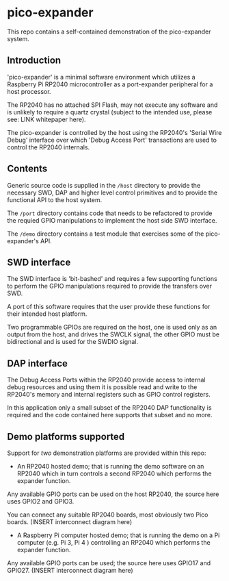 # pico-expander

This repo contains a self-contained demonstration of the pico-expander system.

## Introduction

'pico-expander' is a minimal software environment which utilizes a Raspberry
Pi RP2040 microcontroller as a port-expander peripheral for a host processor.

The RP2040 has no attached SPI Flash, may not execute any software and is
unlikely to require a quartz crystal (subject to the intended use, please
see: LINK whitepaper here).

The pico-expander is controlled by the host using the RP2040's 'Serial Wire
Debug' interface over which 'Debug Access Port' transactions are used to
control the RP2040 internals.

## Contents

Generic source code is supplied in the `/host` directory to provide the necessary
SWD, DAP and higher level control primitives and to provide the functional API to
the host system.

The `/port` directory contains code that needs to be refactored to provide the
requied GPIO manipulations to implement the host side SWD interface.

The `/demo` directory contains a test module that exercises some of the
pico-expander's API.

## SWD interface

The SWD interface is 'bit-bashed' and requires a few supporting functions to
perform the GPIO manipulations required to provide the transfers over SWD.

A port of this software requires that the user provide these functions for
their intended host platform.

Two programmable GPIOs are required on the host, one is used only as an output
from the host, and drives the SWCLK signal, the other GPIO must be bidirectional
and is used for the SWDIO signal.


## DAP interface

The Debug Access Ports within the RP2040 provide access to internal debug
resources and using them it is possible read and write to the RP2040's
memory and internal registers such as GPIO control registers.

In this application only a small subset of the RP2040 DAP functionality is
required and the code contained here supports that subset and no more.


## Demo platforms supported
Support for _two_ demonstration platforms are provided within this repo:

- An RP2040 hosted demo; that is running the demo software on an RP2040 which
in turn controls a second RP2040 which performs the expander function.  

Any available GPIO ports can be used on the host RP2040, the source here uses
GPIO2 and GPIO3.

You can connect any suitable RP2040 boards, most obviously two Pico boards.
(INSERT interconnect diagram here)

- A Raspberry Pi computer hosted demo; that is running the demo on a Pi computer
 (e.g. Pi 3, Pi 4 ) controlling an RP2040 which performs the expander function.
 
 Any available GPIO ports can be used; the source here uses GPIO17 and GPIO27.
(INSERT interconnect diagram here)
